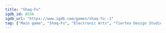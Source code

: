 ```yaml
---
title: "Shaq-Fu"
igdb_id: 8536
igdb_url: "https://www.igdb.com/games/shaq-fu--1"
tag: ["Main game", "Shaq-Fu", "Electronic Arts", "Tiertex Design Studios", "Delphine Software", "Ocean", "Black Pearl Software", "The Dome", "Unexpected Development", "Fighting", "Single player", "Multiplayer", "Side view"]
---
```

